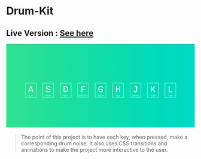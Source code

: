 # Drum-Kit

## Live Version : [See here](https://sauravchamoli17.github.io/Drum-Kit/)

[![Preview](preview.png)](https://sauravchamoli17.github.io/Drum-Kit/)

> The point of this project is to have each key, when pressed, make a corresponding drum noise. It also uses CSS transitions and animations to make the project more interactive to the user.
